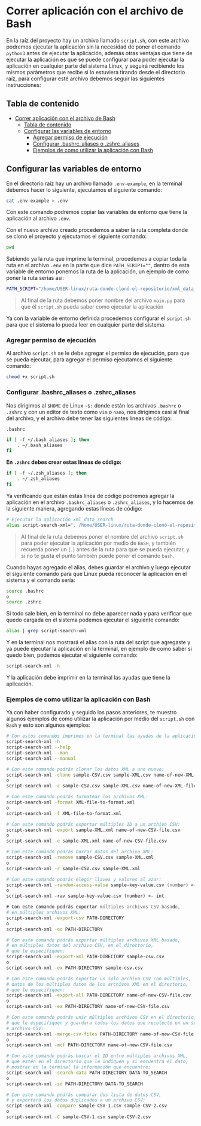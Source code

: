 # Correr aplicación con el archivo de Bash

En la raíz del proyecto hay un archivo llamado `script.sh`, con este archivo podremos ejecutar la aplicación sin la necesidad de poner el comando `python3` antes de ejecutar la aplicación, además otras ventajas que tiene de ejecutar la aplicación es que se puede configurar para poder ejecutar la aplicación en cualquier parte del sistema Linux, y seguirá recibiendo los mismos parámetros que recibe si lo estuviera tirando desde el directorio raíz, para configurar esté archivo debemos seguir las siguientes instrucciones:

## Tabla de contenido

- [Correr aplicación con el archivo de Bash](#correr-aplicación-con-el-archivo-de-bash)
  - [Tabla de contenido](#tabla-de-contenido)
  - [Configurar las variables de entorno](#configurar-las-variables-de-entorno)
    - [Agregar permiso de ejecución](#agregar-permiso-de-ejecución)
    - [Configurar .bashrc_aliases o .zshrc_aliases](#configurar-bashrc_aliases-o-zshrc_aliases)
    - [Ejemplos de como utilizar la aplicación con Bash](#ejemplos-de-como-utilizar-la-aplicación-con-bash)

## Configurar las variables de entorno

En el directorio raíz hay un archivo llamado `.env-example`, en la terminal debemos hacer lo siguiente, ejecutamos el siguiente comando:

```sh
cat .env-example > .env
```

Con este comando podremos copiar las variables de entorno que tiene la aplicación al archivo `.env`.

Con el nuevo archivo creado procedemos a saber la ruta completa donde se clonó el proyecto y ejecutamos el siguiente comando:

```sh
pwd
```

Sabiendo ya la ruta que imprime la terminal, procedemos a copiar toda la ruta en el archivo `.env` en la parte que dice `PATH_SCRIPT=""`, dentro de esta variable de entorno ponemos la ruta de la aplicación, un ejemplo de como poner la ruta serías así:

```sh
PATH_SCRIPT="/home/USER-linux/ruta-donde-clonó-el-repositorio/xml_data_search/main.py"
```

> Al final de la ruta debemos poner nombre del archivo `main.py` para que él `script.sh` pueda saber como ejecutar la aplicación

Ya con la variable de entorno definida procedemos configurar el `script.sh` para que el sistema lo pueda leer en cualquier parte del sistema.

### Agregar permiso de ejecución

Al archivo `script.sh` se le debe agregar el permiso de ejecución, para que se pueda ejecutar, para agregar el permiso ejecutamos el siguiente comando:

```sh
chmod +x script.sh
```

### Configurar .bashrc_aliases o .zshrc_aliases

Nos dirigimos al `$HOME` de Linux `~$:` donde están los archivos `.bashrc` o `.zshrc` y con un editor de texto como `vim` o `nano`, nos dirigimos casi al final del archivo, y el archivo debe tener las siguientes líneas de código:

`.bashrc`

```bash
if [ -f ~/.bash_aliases ]; then
    . ~/.bash_aliases
fi
```

**En `.zshrc` debes crear estas líneas de código:**

```zsh
if [ -f ~/.zsh_aliases ]; then
    . ~/.zsh_aliases
fi
```

Ya verificando que están estás línea de código podremos agregar la aplicación en el archivo `.bashrc_aliases` o `.zshrc_aliases`, y lo hacemos de la siguiente manera, agregando estas líneas de código:

```zsh
# Ejecutar la aplicación xml_data_search
alias script-search-xml=". /home/USER-linux/ruta-donde-clonó-el-repositorio/xml_data_search/script.sh"
```

> Al final de la ruta debemos poner el nombre del archivo `script.sh` para poder ejecutar la aplicación por medio de `BASH`, y también recuerda poner un (`.`) antes de la ruta para que se pueda ejecutar, y si no te gusta el punto también puede poner el comando `bash`.

Cuando hayas agregado el alias, debes guardar el archivo y luego ejecutar el siguiente comando para que Linux pueda reconocer la aplicación en el sistema y el comando sería:

```zsh
source .bashrc
o
source .zshrc
```

Si todo sale bien, en la terminal no debe aparecer nada y para verificar que quedo cargada en el sistema podemos ejecutar el siguiente comando:

```zsh
alias | grep script-search-xml
```

Y en la terminal nos mostrará el alias con la ruta del script que agregaste y ya puede ejecutar la aplicación en la terminal, en ejemplo de como saber si quedo bien, podemos ejecutar el siguiente comando:

```zsh
script-search-xml -h
```

Y la aplicación debe imprimir en la terminal las ayudas que tiene la aplicación.

### Ejemplos de como utilizar la aplicación con Bash

Ya con haber configurado y seguido los pasos anteriores, te muestro algunos ejemplos de como utilizar la aplicación por medio del `script.sh` con `Bash` y esto son algunos ejemplos:

```zsh
# Con estos comandos imprimes en la terminal las ayudas de la aplicación:
script-search-xml -h
script-search-xml --help
script-search-xml --man
script-search-xml --manual

# Con este comando podrás clonar los datos XML a uno nuevo:
script-search-xml -clone sample-CSV.csv sample-XML.csv name-of-new-XML-file.xml
o
script-search-xml -c sample-CSV.csv sample-XML.csv name-of-new-XML-file.xml

# Con este comando podrás formatear los archivos XML:
script-search-xml -format XML-file-to-format.xml
o
script-search-xml -f XML-file-to-format.xml

# Con este comando podrás exportar múltiples ID a un archivo CSV:
script-search-xml -export sample-XML.xml name-of-new-CSV-file.csv
o
script-search-xml -e sample-XML.xml name-of-new-CSV-file.csv

# Con este comando podrás borrar datos del archivo XML:
script-search-xml -remove sample-CSV.csv sample-XML.xml
o
script-search-xml -r sample-CSV.csv sample-XML.xml

# Con este comando podrás elegir llaves y valores al azar:
script-search-xml -random-access-value sample-key-value.csv (number) <- int
o
script-search-xml -rav sample-key-value.csv (number) <- int

# Con este comando podrás exportar múltiples archivos CSV basado,
# en múltiples archivos XML:
script-search-xml -export-csv PATH-DIRECTORY
o
script-search-xml -ec PATH-DIRECTORY

# Con este comando podrás exportar múltiples archivos XML basado,
# en múltiples datos del archivo CSV, en el directorio,
# que le especifiquen:
script-search-xml -export-xml PATH-DIRECTORY sample-csv.csv
o
script-search-xml -ex PATH-DIRECTORY sample-csv.csv

# Con este comando podrás exportar un solo archivo CSV con múltiples,
# datos de los múltiples datos de los archivos XML en el directorio,
# que le especifiquen:
script-search-xml -export-all PATH-DIRECTORY name-of-new-CSV-file.csv
o
script-search-xml -ea PATH-DIRECTORY name-of-new-CSV-file.csv

# Con este comando podrás unir múltiples archivos CSV en el directorio,
# que le especifiquen y guardara todos los datos que recolecte en un solo,
# archivo CSV:
script-search-xml -merge-csv-files PATH-DIRECTORY name-of-new-CSV-file.csv
o
script-search-xml -mcf PATH-DIRECTORY name-of-new-CSV-file.csv

# Con este comando podrás buscar el ID entre múltiples archivos XML,
# que estén en el directorio que le indiquen y si encuentra el dato,
# mostrar en la terminal la información que encuentre:
script-search-xml -search-data PATH-DIRECTORY DATA-TO_SEARCH
o
script-search-xml -sd PATH-DIRECTORY DATA-TO_SEARCH

# Con este comando podrás comparar dos lista de datos CSV,
# y exportará los datos duplicados a un archivo CSV:
script-search-xml -compare sample-CSV-1.csv sample-CSV-2.csv
o
script-search-xml -C sample-CSV-1.csv sample-CSV-2.csv
```
